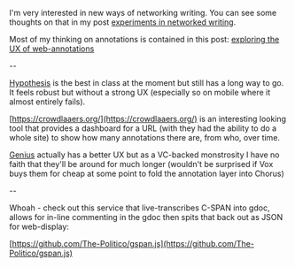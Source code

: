---
---

I'm very interested in new ways of networking writing. You can see some thoughts on that in my post [experiments in networked writing](https://tomcritchlow.com/2018/01/05/networked-writing/).

Most of my thinking on annotations is contained in this post: [exploring the UX of web-annotations](https://tomcritchlow.com/2019/02/12/annotations/)

--

[Hypothesis](https://web.hypothes.is/) is the best in class at the moment but still has a long way to go. It feels robust but without a strong UX (especially so on mobile where it almost entirely fails).

[https://crowdlaaers.org/](https://crowdlaaers.org/) is an interesting looking tool that provides a dashboard for a URL (with they had the ability to do a whole site) to show how many annotations there are, from who, over time.

[Genius](https://genius.com/web-annotator) actually has a better UX but as a VC-backed monstrosity I have no faith that they'll be around for much longer (wouldn't be surprised if Vox buys them for cheap at some point to fold the annotation layer into Chorus)

--

Whoah - check out this service that live-transcribes C-SPAN into gdoc, allows for in-line commenting in the gdoc then spits that back out as JSON for web-display:

[https://github.com/The-Politico/gspan.js](https://github.com/The-Politico/gspan.js)